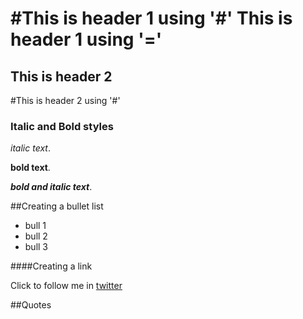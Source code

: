 #This is header 1 using '#'
This is header 1 using '='
========

This is header 2
--------
#This is header 2 using '#'

### Italic and Bold styles
*italic text*.

**bold text**.

***bold and italic text***.




##Creating a bullet list

* bull 1  
* bull 2  
* bull 3


####Creating a link

Click to follow me in [twitter](www.twitter.com/charithsoori)


##Quotes
